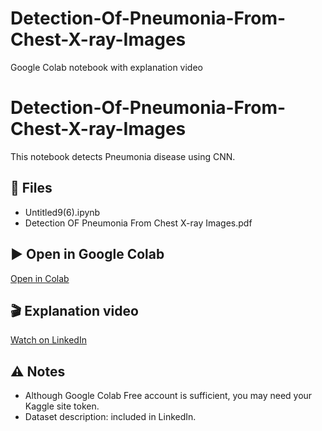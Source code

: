 # Detection-Of-Pneumonia-From-Chest-X-ray-Images
Google Colab notebook with explanation video

# Detection-Of-Pneumonia-From-Chest-X-ray-Images

This notebook detects Pneumonia disease using CNN.

## 📂 Files
- Untitled9(6).ipynb
- Detection OF Pneumonia From Chest X-ray Images.pdf

## ▶️ Open in Google Colab
[Open in Colab](https://colab.research.google.com/github/katayoontech-spec/Detection-Of-Pneumonia-From-Chest-X-ray-Images/blob/main/Untitled9%20(6).ipynb)

## 🎬 Explanation video
[Watch on LinkedIn](https://www.linkedin.com/feed/update/urn:li:activity:7386381720142467073/)

## ⚠️ Notes
- Although Google Colab Free account is sufficient, you may need your Kaggle site token. 
- Dataset description: included in LinkedIn.
